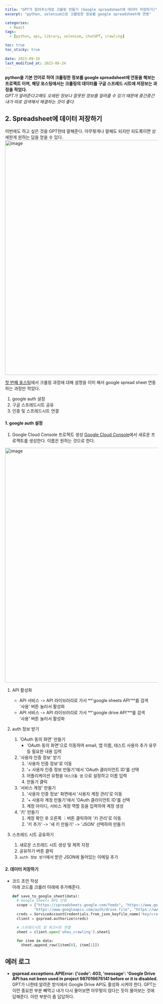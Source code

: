 ```yaml
---
title: "GPT가 알려주는데로 크롤링 만들기 (Google spreadsheet에 데이터 저장하기)"
excerpt: "python, selenium으로 크롤링한 정보를 google spreadsheet에 연동"

categories:
  - React
tags:
  - [python, api, library, selenium, chatGPT, crawling]

toc: true
toc_sticky: true
 
date: 2023-09-16
last_modified_at: 2023-09-24
---
```


**python을 기본 언어로 하여 크롤링한 정보를 google spreadsheet에 연동을 해보는 프로젝트 이며, 해당 포스팅에서는 크롤링의 데이터를 구글 스프레드 시트에 저장보는 과정을 적었다.**     
*GPT가 알려준다고해도 오래된 정보나 잘못된 정보를 알려줄 수 있기 때문에 중간중간 내가 따로 검색해서 해결하는 것이 좋다.*

## 2. Spreadsheet에 데이터 저장하기
이번에도 하고 싶은 것을 GPT한테 말해준다.
아무렇게나 말해도 되지만 되도록이면 상세한게 원하는 답을 얻을 수 있다.
<img width="774" alt="image" src="https://github.com/sunmerrr/sunmerrr.github.io/assets/65106740/0b7f0a91-c8df-46d4-b8f6-22475ea6bd25">
     
[첫 번째 포스팅](https://sunmerrr.github.io/react/crawling-1/)에서 크롤링 과정에 대해 설명을 이미 해서 google spread sheet 연동하는 과정만 적었다.

1. google auth 설정
2. 구글 스프레드시트 공유
3. 인증 및 스프레드시트 연결

#### 1. google auth 설정
1. Google Cloud Console 프로젝트 생성
[Google Cloud Console](https://console.cloud.google.com/)에서 새로운 프로젝트를 생성한다.
이름은 원하는 것으로 한다.
  <img width="774" alt="image" src="https://github.com/sunmerrr/sunmerrr.github.io/assets/65106740/67e290e3-2d0e-4085-9050-811a3a9ad5c0">    

1. API 활성화
    - API 서비스 -> API 라이브러리로 가서 **'google sheets API'**를 검색    
    '사용' 버튼 눌러서 활성화    
    - API 서비스 -> API 라이브러리로 가서 **'google drive API'**를 검색    
    '사용' 버튼 눌러서 활성화    

1. auth 정보 받기 
    1. 'OAuth 동의 화면' 만들기    
        - 'OAuth 동의 화면'으로 이동하여 email, 앱 이름, 테스트 사용자 추가 유무 등 필요한 내용 입력
    1. '사용자 인증 정보' 받기    
        1. '사용자 인증 정보'로 이동
        1. '+ 사용자 인증 정보 만들기'에서 'OAuth 클라이언트 ID'를 선택
        1. 어플리케이션 유형을  `데스크톱 앱` 으로 설정하고 이름 입력
        1. 만들기 클릭
    1. '서비스 계정' 만들기
        1. '사용자 인증 정보' 화면에서 '사용자 계정 관리'로 이동
        1. '+ 사용자 계정 만들기'에서 'OAuth 클라이언트 ID'를 선택
        1. 계정 아이디, 서비스 계정 역할 등을 입력하여 계정 생성
    1. '키' 만들기
        1. 계정 확인 후 오른쪽 ⋮버튼 클릭하여 '키 관리'로 이동
        1. '키 추가' -> '새 키 만들기' -> 'JSON' 선택하여 만들기

1. 스프레드 시트 공유하기
    1. 새로운 스프레드 시트 생성 및 제목 지정
    1. 공유하기 버튼 클릭
    1. `auth 정보 받기`에서 받은 JSON에 들어있는 이메일 추가

#### 2. 데이터 저장하기 
- 코드 초안 작성    
  아래 코드를 크롤러 아래에 추가해준다.
  ```python
  def save_to_google_sheet(data):
    # Google Sheets API 인증
    scope = ["https://spreadsheets.google.com/feeds", "https://www.googleapis.com/auth/spreadsheets",
            "https://www.googleapis.com/auth/drive.file", "https://www.googleapis.com/auth/drive"]
    creds = ServiceAccountCredentials.from_json_keyfile_name('key/crawler-400005-20fb77bb43cb.json', scope)
    client = gspread.authorize(creds)

    # 스프레드시트 및 워크시트 연결
    sheet = client.open('ohou_crawling').sheet1

    for item in data:
      sheet.append_row([item[0], item[1]])
  ```

## 에러 로그
- **gspread.exceptions.APIError: {'code': 403, 'message': 'Google Drive API has not been used in project 987016676141 before or it is disabled.**    
  GPT가 나한테 알려준 방식에서 Google Drive API도 활성화 시켜야 한다. GPT는 이런 중요한 부분 빼먹고 내가 다시 물어보면 아무렇지 않다는 듯이 물어보는 것에 답해준다. 이런 부분이 좀 답답하다.